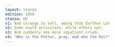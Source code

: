```yaml
---
layout: stanza
edition: 1859
stanza: 60
v1: And strange to tell, among that Earthen Lot
v2: Some could articulate, while others not:
v3: ⁠And suddenly one more impatient cried—
v4: "Who is the Potter, pray, and who the Pot?"
---
```

